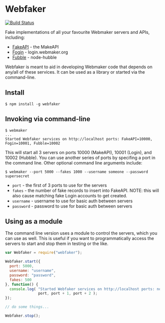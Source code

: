 Webfaker
========

[![Build Status](https://travis-ci.org/mozilla/webfaker.png?branch=master)](https://travis-ci.org/mozilla/webfaker)

Fake implementations of all your favourite Webmaker servers and APIs, including:

* [FakeAPI](https://github.com/mozilla/makeapi) - the MakeAPI
* [Fogin](https://github.com/mozilla/login.webmaker.org) - login.webmaker.org
* [Fubble](https://github.com/mozilla/node-hubble) - node-hubble

Webfaker is meant to aid in developing Webmaker code that depends on any/all of these services.
It can be used as a library or started via the command-line.

Install
-------
```
$ npm install -g webfaker
```

Invoking via command-line
-------------------------
```
$ webmaker
...
Started Webfaker services on http://localhost ports: FakeAPI=10000, Fogin=10001, Fubble=10002
```

This will start all 3 servers on ports 10000 (MakeAPI), 10001 (Login), and 10002 (Hubble). You can use another series of ports by specifing
a port in the command line.  Other optional command line arguments include:

```
$ webmaker --port 5000 --fakes 1000 --username someone --password supersecret
```

* `port` - the first of 3 ports to use for the servers
* `fakes` - the number of fake records to insert into FakeAPI. NOTE: this will also cause matching fake Login accounts to get created.
* `username` - username to use for basic auth between servers
* `password` - password to use for basic auth between servers

Using as a module
-----------------

The command line version uses a module to control the servers, which you can use as well. This is useful if you want to programmatically
access the servers to start and stop them in testing or the like.

```javascript
var Webfaker = require("webfaker");

Webfaker.start({
  port: 5000,
  username: "username",
  password: "password",
  fakes: 500
}, function() {
  console.log( "Started Webfaker services on http://localhost ports: node-hubble=%s, MakeAPI=%s, Login=%s",
               port, port + 1, port + 2 );
});

// do some things...

Webfaker.stop();
```
